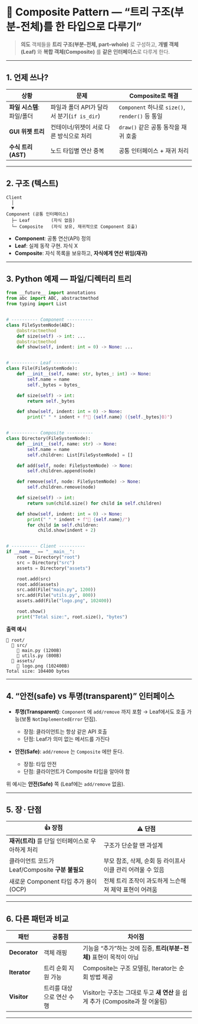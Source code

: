 # 🌳 Composite Pattern — “트리 구조(부분-전체)를 한 타입으로 다루기”

> **의도**
> 객체들을 **트리 구조(부분-전체, part–whole)** 로 구성하고, **개별 객체(Leaf)** 와 **복합 객체(Composite)** 를 **같은 인터페이스**로 다루게 한다.

---

## 1. 언제 쓰나?

| 상황                | 문제                              | Composite로 해결                             |
| ----------------- | ------------------------------- | ----------------------------------------- |
| **파일 시스템**: 파일/폴더 | 파일과 폴더 API가 달라서 분기(`if is_dir`) | `Component` 하나로 `size()`, `render()` 등 통일 |
| **GUI 위젯 트리**     | 컨테이너/위젯이 서로 다른 방식으로 처리          | `draw()` 같은 공통 동작을 재귀 호출                  |
| **수식 트리(AST)**    | 노드 타입별 연산 중복                    | 공통 인터페이스 + 재귀 처리                          |

---

## 2. 구조 (텍스트)

```
Client
  │
  ▼
Component (공통 인터페이스)
  ├─ Leaf        (자식 없음)
  └─ Composite   (자식 보유, 재귀적으로 Component 호출)
```

* **Component**: 공통 연산(API) 정의
* **Leaf**: 실제 동작 구현. 자식 X
* **Composite**: 자식 목록을 보유하고, **자식에게 연산 위임(재귀)**

---

## 3. Python 예제 — 파일/디렉터리 트리

```python
from __future__ import annotations
from abc import ABC, abstractmethod
from typing import List


# ---------- Component ----------
class FileSystemNode(ABC):
    @abstractmethod
    def size(self) -> int: ...
    @abstractmethod
    def show(self, indent: int = 0) -> None: ...


# ---------- Leaf ----------
class File(FileSystemNode):
    def __init__(self, name: str, bytes_: int) -> None:
        self.name = name
        self._bytes = bytes_

    def size(self) -> int:
        return self._bytes

    def show(self, indent: int = 0) -> None:
        print(" " * indent + f"📄 {self.name} ({self._bytes}B)")


# ---------- Composite ----------
class Directory(FileSystemNode):
    def __init__(self, name: str) -> None:
        self.name = name
        self.children: List[FileSystemNode] = []

    def add(self, node: FileSystemNode) -> None:
        self.children.append(node)

    def remove(self, node: FileSystemNode) -> None:
        self.children.remove(node)

    def size(self) -> int:
        return sum(child.size() for child in self.children)

    def show(self, indent: int = 0) -> None:
        print(" " * indent + f"📁 {self.name}/")
        for child in self.children:
            child.show(indent + 2)


# ---------- Client ----------
if __name__ == "__main__":
    root = Directory("root")
    src = Directory("src")
    assets = Directory("assets")

    root.add(src)
    root.add(assets)
    src.add(File("main.py", 1200))
    src.add(File("utils.py", 800))
    assets.add(File("logo.png", 102400))

    root.show()
    print("Total size:", root.size(), "bytes")
```

**출력 예시**

```
📁 root/
  📁 src/
    📄 main.py (1200B)
    📄 utils.py (800B)
  📁 assets/
    📄 logo.png (102400B)
Total size: 104400 bytes
```

---

## 4. “안전(safe) vs 투명(transparent)” 인터페이스

* **투명(Transparent)**: `Component` 에 `add/remove` 까지 포함 → Leaf에서도 호출 가능(보통 `NotImplementedError` 던짐).

  * 장점: 클라이언트는 항상 같은 API 호출
  * 단점: Leaf가 의미 없는 메서드를 가진다
* **안전(Safe)**: `add/remove` 는 `Composite` 에만 둔다.

  * 장점: 타입 안전
  * 단점: 클라이언트가 Composite 타입을 알아야 함

위 예시는 **안전(Safe)** 쪽 (Leaf에는 `add/remove` 없음).

---

## 5. 장 · 단점

| 👍 장점                               | ⚠️ 단점                              |
| ----------------------------------- | ---------------------------------- |
| **재귀(트리)** 를 단일 인터페이스로 우아하게 처리      | 구조가 단순할 땐 과설계                      |
| 클라이언트 코드가 Leaf/Composite **구분 불필요** | 부모 참조, 삭제, 순회 등 라이프사이클 관리 어려울 수 있음 |
| 새로운 Component 타입 추가 용이 (OCP)        | 전체 트리 조작이 과도하게 느슨해져 제약 표현이 어려움     |

---

## 6. 다른 패턴과 비교

| 패턴            | 공통점            | 차이점                                                     |
| ------------- | -------------- | ------------------------------------------------------- |
| **Decorator** | 객체 래핑          | 기능을 “추가”하는 것에 집중, **트리(부분-전체)** 표현이 목적이 아님              |
| **Iterator**  | 트리 순회 지원 가능    | Composite는 구조 모델링, Iterator는 순회 방법 제공                   |
| **Visitor**   | 트리를 대상으로 연산 수행 | Visitor는 구조는 그대로 두고 **새 연산** 을 쉽게 추가 (Composite과 잘 어울림) |

---
